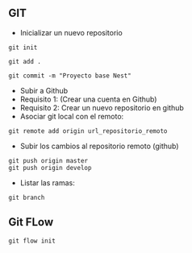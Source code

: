 ## GIT
- Inicializar un nuevo repositorio
```
git init 
```
```
git add .
```
```
git commit -m "Proyecto base Nest"
```
- Subir a Github
- Requisito 1: (Crear una cuenta en Github)
- Requisito 2: Crear un nuevo repositorio en github
- Asociar git local con el remoto:
```
git remote add origin url_repositorio_remoto
```
- Subir los cambios al repositorio remoto (github)
```
git push origin master
git push origin develop
```
- Listar las ramas:
```
git branch
```

## Git FLow
```
git flow init
```
